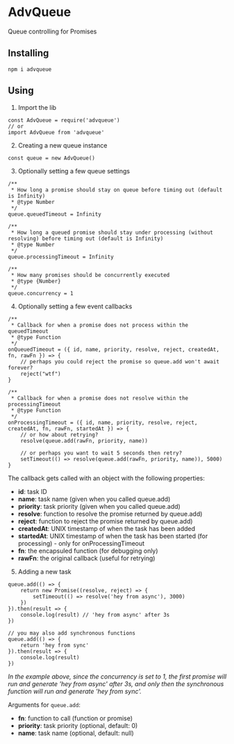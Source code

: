# AdvQueue

Queue controlling for Promises

## Installing

```
npm i advqueue
```

## Using

1. Import the lib

```
const AdvQueue = require('advqueue')
// or
import AdvQueue from 'advqueue'
```

2. Creating a new queue instance

```
const queue = new AdvQueue()
```

3. Optionally setting a few queue settings

```
/**
 * How long a promise should stay on queue before timing out (default is Infinity)
 * @type Number
 */
queue.queuedTimeout = Infinity

/**
 * How long a queued promise should stay under processing (without resolving) before timing out (default is Infinity)
 * @type Number
 */
queue.processingTimeout = Infinity

/**
 * How many promises should be concurrently executed
 * @type {Number}
 */
queue.concurrency = 1
```

4. Optionally setting a few event callbacks

```
/**
 * Callback for when a promise does not process within the queuedTimeout
 * @type Function
 */
onQueuedTimeout = ({ id, name, priority, resolve, reject, createdAt, fn, rawFn }) => {
	// perhaps you could reject the promise so queue.add won't await forever?
	reject("wtf")
}

/**
 * Callback for when a promise does not resolve within the processingTimeout
 * @type Function
 */
onProcessingTimeout = ({ id, name, priority, resolve, reject, createdAt, fn, rawFn, startedAt }) => {
	// or how about retrying?
	resolve(queue.add(rawFn, priority, name))

	// or perhaps you want to wait 5 seconds then retry?
	setTimeout(() => resolve(queue.add(rawFn, priority, name)), 5000)
}
```

The callback gets called with an object with the following properties:

* **id**: task ID
* **name**: task name (given when you called queue.add)
* **priority**: task priority (given when you called queue.add)
* **resolve**: function to resolve the promise returned by queue.add)
* **reject**: function to reject the promise returned by queue.add)
* **createdAt**: UNIX timestamp of when the task has been added
* **startedAt**: UNIX timestamp of when the task has been started (for processing) - only for onProcessingTimeout
* **fn**: the encapsuled function (for debugging only)
* **rawFn**: the original callback (useful for retrying)


5. Adding a new task

```
queue.add(() => {
	return new Promise((resolve, reject) => {
		setTimeout(() => resolve('hey from async'), 3000)
	})
}).then(result => {
	console.log(result) // 'hey from async' after 3s
})

// you may also add synchronous functions
queue.add(() => {
	return 'hey from sync'
}).then(result => {
	console.log(result)
})
```

_In the example above, since the concurrency is set to 1, the first promise will run and generate 'hey from async' after 3s, and only then the synchronous function will run and generate 'hey from sync'._

Arguments for `queue.add`:

* **fn**: function to call (function or promise)
* **priority**: task priority (optional, default: 0)
* **name**: task name (optional, default: null)